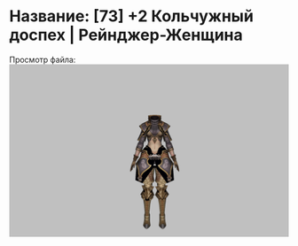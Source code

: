 # Название: [73] +2 Кольчужный доспех | Рейнджер-Женщина

Просмотр файла:
![p030002.png](p030002.png)